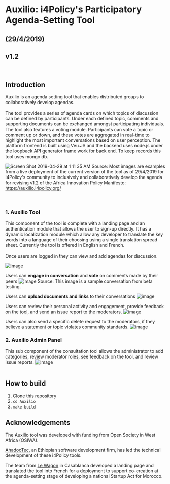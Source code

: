 
# Auxilio: i4Policy's Participatory Agenda-Setting Tool
## (29/4/2019)
## v1.2 
<br>


## Introduction

Auxilio is an agenda setting tool that enables distributed groups to collaboratively develop agendas. 
<br><br>
The tool provides a series of agenda cards on which topics of discussion can be defined by participants. Under each defined topic, comments and supporting documents can be exchanged amongst participating individuals. The tool also features a voting module. Participants can vote a topic or comment up or down, and these votes are aggregated in real-time to highlight the most important conversations based on user perception. The platform frontend is built using Veu.JS and the backend uses node.js under the loopback API generator frame work for back end. To keep records this tool uses mongo db.

![Screen Shot 2019-04-29 at 1 11 35 AM](https://user-images.githubusercontent.com/43605024/56871272-c8fa0300-6a1b-11e9-9539-0580a4ea5f89.png)
Source: Most images are examples from a live deployment of the current version of the tool as of 29/4/2019 for i4Policy's community to inclusively and collaboratively develop the agenda for revising v1.2 of the Africa Innovation Policy Manifesto: https://auxilio.i4policy.org/
<br><br><br>

### 1. Auxilio Tool

This component of the tool is complete with a landing page and an authentication module that allows the user to sign-up directly. It has a dynamic localization module which allow any developer to translate the key words into a language of their choosing using a single translation spread sheet. Currently the tool is offered in English and French.
<br><br>
Once users are logged in they can view and add agendas for discussion.
 
![image](https://user-images.githubusercontent.com/43605024/56872047-031bd280-6a25-11e9-94b3-8bd703f4aff0.png)
<br>

Users can **engage in conversation** and **vote** on comments made by their peers
![image](https://user-images.githubusercontent.com/43605024/56872076-63ab0f80-6a25-11e9-9d69-4dddbcd73001.png)
Source: This image is a sample conversation from beta testing.
<br>

Users can **upload documents and links** to their conversations
![image](https://user-images.githubusercontent.com/43605024/56872227-da94d800-6a26-11e9-8783-a054a33df749.png)
<br>

Users can review their personal activity and engagement, provide feedback on the tool, and send an issue report to the moderators.
![image](https://user-images.githubusercontent.com/43605024/56872599-44af7c00-6a2b-11e9-8f35-e91e78b129af.png)
<br>

Users can also send a specific delete request to the moderators, if they believe a statement or topic violates community standards.
![image](https://user-images.githubusercontent.com/43605024/56872625-99eb8d80-6a2b-11e9-9d02-40919089d09f.png)
<br>

### 2. Auxilio Admin Panel

This sub component of the consultation tool allows the administrator to add categories, review moderator roles, see feedback on the tool, and review issue reports.
![image](https://user-images.githubusercontent.com/43605024/56872696-4e85af00-6a2c-11e9-82f9-e810105df352.png)
<br><br>

## How to build
1. Clone this repository
2. `cd Auxilio`
3. `make build`

## Acknowledgements

The Auxilio tool was developed with funding from Open Society in West Africa (OSIWA).

[AhadooTec](https://www.ahadootec.com/), an Ethiopian software development firm, has led the technical development of these i4Policy tools.

The team from [Le Wagon](https://www.lewagon.com/casablanca) in Casablanca developed a landing page and translated the tool into French for a deployment to support co-creation at the agenda-setting stage of developing a national Startup Act for Morocco.
